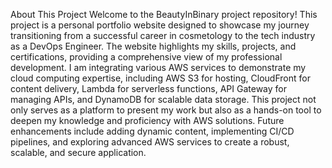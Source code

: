 About This Project
Welcome to the BeautyInBinary project repository! This project is a personal portfolio website designed to showcase my journey transitioning from a successful career in cosmetology to the tech industry as a DevOps Engineer. The website highlights my skills, projects, and certifications, providing a comprehensive view of my professional development. I am integrating various AWS services to demonstrate my cloud computing expertise, including AWS S3 for hosting, CloudFront for content delivery, Lambda for serverless functions, API Gateway for managing APIs, and DynamoDB for scalable data storage. This project not only serves as a platform to present my work but also as a hands-on tool to deepen my knowledge and proficiency with AWS solutions. Future enhancements include adding dynamic content, implementing CI/CD pipelines, and exploring advanced AWS services to create a robust, scalable, and secure application.






